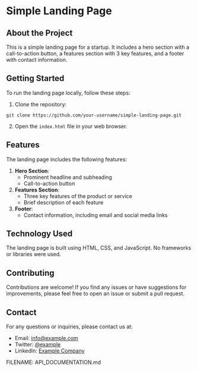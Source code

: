 # Simple Landing Page

## About the Project
This is a simple landing page for a startup. It includes a hero section with a call-to-action button, a features section with 3 key features, and a footer with contact information.

## Getting Started
To run the landing page locally, follow these steps:

1. Clone the repository:
```
git clone https://github.com/your-username/simple-landing-page.git
```
2. Open the `index.html` file in your web browser.

## Features
The landing page includes the following features:

1. **Hero Section**:
   - Prominent headline and subheading
   - Call-to-action button
2. **Features Section**:
   - Three key features of the product or service
   - Brief description of each feature
3. **Footer**:
   - Contact information, including email and social media links

## Technology Used
The landing page is built using HTML, CSS, and JavaScript. No frameworks or libraries were used.

## Contributing
Contributions are welcome! If you find any issues or have suggestions for improvements, please feel free to open an issue or submit a pull request.

## Contact
For any questions or inquiries, please contact us at:
- Email: info@example.com
- Twitter: [@example](https://twitter.com/example)
- LinkedIn: [Example Company](https://www.linkedin.com/company/example-company)

FILENAME: API_DOCUMENTATION.md